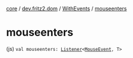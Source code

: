 [core](../../index.md) / [dev.fritz2.dom](../index.md) / [WithEvents](index.md) / [mouseenters](./mouseenters.md)

# mouseenters

(js) `val mouseenters: `[`Listener`](../-listener/index.md)`<`[`MouseEvent`](https://kotlinlang.org/api/latest/jvm/stdlib/org.w3c.dom.events/-mouse-event/index.html)`, T>`
